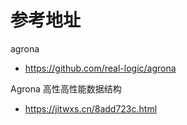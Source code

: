 # 参考地址
agrona
- https://github.com/real-logic/agrona

Agrona 高性高性能数据结构
- https://jitwxs.cn/8add723c.html
